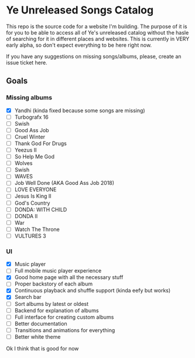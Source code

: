 # Ye Unreleased Songs Catalog

This repo is the source code for a website I'm building. The purpose of it is for you to be able to access all of Ye's unreleased catalog without the hasle of searching for it in different places and websites. This is currently in VERY early alpha, so don't expect everything to be here right now.

If you have any suggestions on missing songs/albums, please, create an issue ticket here.

## Goals

### Missing albums
- [x] Yandhi (kinda fixed because some songs are missing)
- [ ] Turbografx 16
- [ ] Swish
- [ ] Good Ass Job
- [ ] Cruel Winter
- [ ] Thank God For Drugs
- [ ] Yeezus II
- [ ] So Help Me God
- [ ] Wolves
- [ ] Swish
- [ ] WAVES
- [ ] Job Well Done (AKA Good Ass Job 2018)
- [ ] LOVE EVERYONE
- [ ] Jesus Is King II
- [ ] God's Country
- [ ] DONDA: WITH CHILD
- [ ] DONDA II
- [ ] War
- [ ] Watch The Throne
- [ ] VULTURES 3

### UI
- [x] Music player
- [ ] Full mobile music player experience
- [x] Good home page with all the necessary stuff
- [ ] Proper backstory of each album
- [x] Continuous playback and shuffle support (kinda eefy but works)
- [x] Search bar
- [ ] Sort albums by latest or oldest
- [ ] Backend for explanation of albums
- [ ] Full interface for creating custom albums
- [ ] Better documentation
- [ ] Transitions and animations for everything
- [ ] Better white theme

Ok I think that is good for now
